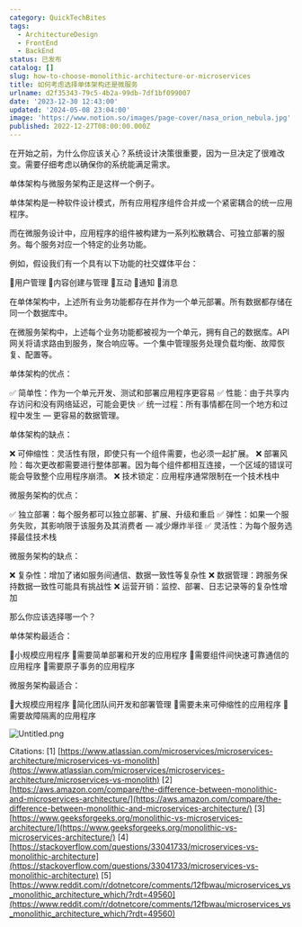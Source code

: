```yaml
---
category: QuickTechBites
tags:
  - ArchitectureDesign
  - FrontEnd
  - BackEnd
status: 已发布
catalog: []
slug: how-to-choose-monolithic-architecture-or-microservices
title: 如何考虑选择单体架构还是微服务
urlname: d2f35343-79c5-4b2a-99db-7df1bf099007
date: '2023-12-30 12:43:00'
updated: '2024-05-08 23:04:00'
image: 'https://www.notion.so/images/page-cover/nasa_orion_nebula.jpg'
published: 2022-12-27T08:00:00.000Z
---
```


在开始之前，为什么你应该关心？系统设计决策很重要，因为一旦决定了很难改变。需要仔细考虑以确保你的系统能满足需求。


单体架构与微服务架构正是这样一个例子。


单体架构是一种软件设计模式，所有应用程序组件合并成一个紧密耦合的统一应用程序。


而在微服务设计中，应用程序的组件被构建为一系列松散耦合、可独立部署的服务。每个服务对应一个特定的业务功能。


例如，假设我们有一个具有以下功能的社交媒体平台：


🔸用户管理
🔸内容创建与管理
🔸互动
🔸通知
🔸消息


在单体架构中，上述所有业务功能都存在并作为一个单元部署。所有数据都存储在同一个数据库中。


在微服务架构中，上述每个业务功能都被视为一个单元，拥有自己的数据库。API 网关将请求路由到服务，聚合响应等。一个集中管理服务处理负载均衡、故障恢复、配置等。


单体架构的优点：


✅ 简单性：作为一个单元开发、测试和部署应用程序更容易
✅ 性能：由于共享内存访问和没有网络延迟，可能会更快
✅ 统一过程：所有事情都在同一个地方和过程中发生 — 更容易的数据管理。


单体架构的缺点：


❌ 可伸缩性：灵活性有限，即使只有一个组件需要，也必须一起扩展。
❌ 部署风险：每次更改都需要进行整体部署。因为每个组件都相互连接，一个区域的错误可能会导致整个应用程序崩溃。
❌ 技术锁定：应用程序通常限制在一个技术栈中


微服务架构的优点：


✅ 独立部署：每个服务都可以独立部署、扩展、升级和重启
✅ 弹性：如果一个服务失败，其影响限于该服务及其消费者 — 减少爆炸半径
✅ 灵活性：为每个服务选择最佳技术栈


微服务架构的缺点：


❌ 复杂性：增加了诸如服务间通信、数据一致性等复杂性
❌ 数据管理：跨服务保持数据一致性可能具有挑战性
❌ 运营开销：监控、部署、日志记录等的复杂性增加


那么你应该选择哪一个？


单体架构最适合：


🔹小规模应用程序
🔹需要简单部署和开发的应用程序
🔹需要组件间快速可靠通信的应用程序
🔹需要原子事务的应用程序


微服务架构最适合：


🔸大规模应用程序
🔸简化团队间开发和部署管理
🔸需要未来可伸缩性的应用程序
🔸需要故障隔离的应用程序


![Untitled.png](https://prod-files-secure.s3.us-west-2.amazonaws.com/5d24fe63-e567-4804-86f9-9fdc62e13082/8d149051-cc00-4198-a3d7-e00805eb8f9e/Untitled.png?X-Amz-Algorithm=AWS4-HMAC-SHA256&X-Amz-Content-Sha256=UNSIGNED-PAYLOAD&X-Amz-Credential=ASIAZI2LB466XSFKQHFZ%2F20250225%2Fus-west-2%2Fs3%2Faws4_request&X-Amz-Date=20250225T213340Z&X-Amz-Expires=3600&X-Amz-Security-Token=IQoJb3JpZ2luX2VjEBUaCXVzLXdlc3QtMiJHMEUCIQDHzQqrRf%2FY430VxZSV6L5yPCW4WwWtMk0om7fd7SXgKgIgeQyrEUn3a8zTh3yCO4AhpiMhxNr83GuBMlwyjt1uILsq%2FwMIThAAGgw2Mzc0MjMxODM4MDUiDER%2B2OpISiwOLqYk7CrcA12DCEQetryDI%2F2hFDg65DbarI%2BH3jXmgndm8G9AEwb8mCYHmsMQIIhKk1%2BvxE7v4DjBp%2B6o2auM6YlFmKAuaA2Lx%2BAh6adlADZaPMZNbgDbcCfyluD0vtTIy%2ByPfhanywAUcq1faz5S7BCFyE%2FOnZRIS4HaYYDFY%2FlCFcZI41ieGJ%2BWIoBpFhvLrXJy%2BDAUDL5yMiTl6vsR8RIUW2jWA8pvY8qnhw%2BWWy1Pry5ntO7zfYJuLISGicr3MkCiBIWg4k28wfiDCQkWDV%2FlbpbM55KBCZE9skStjYzHYekHOu2SAgrOlqxFt7pyo4hCogy4mcefg31eqvUA0WBq7tBjTaoBitxKacU0FS02n5eXxwp69CSldctc9sWyM71jCSPS4t1BkKjTQXMjgEZPCuDVjTfOQnq%2BAnFKoZmlrM7ywZtTCEhhdrE%2BcIDWtBwAiQgbLnp5WLAEHPnosNZj6oIMvRYl4aYFYOurcnq37AruS7VxRpVqeW3m5HrjUxrQ4OXvOvrGRxxooba3M%2FjBrS9rXNiwySq0sdZ3Ey62gkgkVfIm%2Bfn8Lso%2Bjp4gwbJZ11MKIBst8LSIXv5ojrtJFqhNP3xYHoEBZqEwvNLjitUqdamWVaolOL%2BfI7pRb70IMKnj%2BL0GOqUBFqh6KyT74I9NuZiC4qZQ6l8unadVaqq94z7Ko0PhJd9DmmWitW679KxumpEIfzy97gejuycZnJ6i5bwdUbgC67ScGdQOWCBmR4T0IVE2%2BYjz0%2FRGn67WMu3Z3fXIWnzDNmmTvNtFgRmLtoJ4P0qQlJ8KwnvKX1V68tz70ojPZeK%2BdBvldjZp%2F%2BxbWPhuX2iGJD5%2B8qfRris25%2B5PHLwGmxN4WDWI&X-Amz-Signature=b908cc1a5aa47782ee1977f4f6e22c11f59d3b4de33c210816d2e982a241acaa&X-Amz-SignedHeaders=host&x-id=GetObject)


Citations:
[1] [https://www.atlassian.com/microservices/microservices-architecture/microservices-vs-monolith](https://www.atlassian.com/microservices/microservices-architecture/microservices-vs-monolith)
[2] [https://aws.amazon.com/compare/the-difference-between-monolithic-and-microservices-architecture/](https://aws.amazon.com/compare/the-difference-between-monolithic-and-microservices-architecture/)
[3] [https://www.geeksforgeeks.org/monolithic-vs-microservices-architecture/](https://www.geeksforgeeks.org/monolithic-vs-microservices-architecture/)
[4] [https://stackoverflow.com/questions/33041733/microservices-vs-monolithic-architecture](https://stackoverflow.com/questions/33041733/microservices-vs-monolithic-architecture)
[5] [https://www.reddit.com/r/dotnetcore/comments/12fbwau/microservices_vs_monolithic_architecture_which/?rdt=49560](https://www.reddit.com/r/dotnetcore/comments/12fbwau/microservices_vs_monolithic_architecture_which/?rdt=49560)

